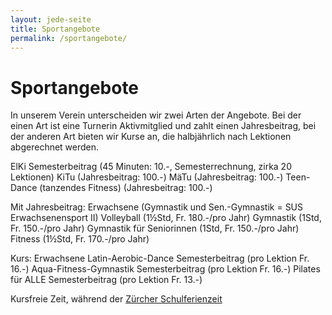 ```yaml
---
layout: jede-seite
title: Sportangebote
permalink: /sportangebote/
---
```


# Sportangebote

In unserem Verein unterscheiden wir zwei Arten der Angebote.
Bei der einen Art ist eine Turnerin Aktivmitglied und zahlt einen Jahresbeitrag, bei der anderen Art bieten wir Kurse an, die halbjährlich nach Lektionen abgerechnet werden.

ElKi Semesterbeitrag (45 Minuten: 10.-, Semesterrechnung, zirka 20 Lektionen)
KiTu (Jahresbeitrag: 100.-)
MäTu (Jahresbeitrag: 100.-)
Teen-Dance (tanzendes Fitness) (Jahresbeitrag: 100.-)

 

Mit Jahresbeitrag: Erwachsene (Gymnastik und Sen.-Gymnastik = SUS Erwachsenensport II)
Volleyball (1½Std, Fr. 180.-/pro Jahr)
Gymnastik (1Std, Fr. 150.-/pro Jahr)
Gymnastik für Seniorinnen (1Std, Fr. 150.-/pro Jahr)
Fitness (1½Std, Fr. 170.-/pro Jahr)

Kurs: Erwachsene
Latin-Aerobic-Dance Semesterbeitrag (pro Lektion Fr. 16.-)
Aqua-Fitness-Gymnastik Semesterbeitrag (pro Lektion Fr. 16.-)
Pilates für ALLE Semesterbeitrag (pro Lektion Fr. 13.-)

Kursfreie Zeit, während der <a href="https://www.stadt-zuerich.ch/de/bildung/volksschule/schulferien.html?cid=redirect-ssd-schulferien.html#schuljahr_2025_26" target="_blank">Zürcher Schulferienzeit</a>